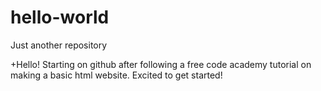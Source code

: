 # hello-world
Just another repository

+Hello! Starting on github after following a free code academy tutorial on making a basic html website. Excited to get started!
